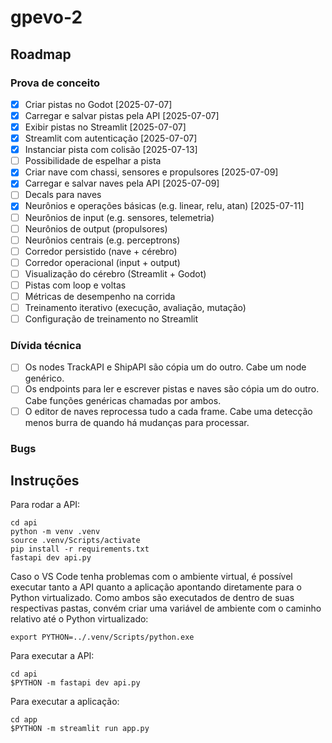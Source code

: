 # gpevo-2

## Roadmap

### Prova de conceito

- [x] Criar pistas no Godot [2025-07-07]
- [x] Carregar e salvar pistas pela API [2025-07-07]
- [x] Exibir pistas no Streamlit [2025-07-07]
- [x] Streamlit com autenticação [2025-07-07]
- [x] Instanciar pista com colisão [2025-07-13]
- [ ] Possibilidade de espelhar a pista
- [x] Criar nave com chassi, sensores e propulsores [2025-07-09]
- [x] Carregar e salvar naves pela API [2025-07-09]
- [ ] Decals para naves
- [x] Neurônios e operações básicas (e.g. linear, relu, atan) [2025-07-11]
- [ ] Neurônios de input (e.g. sensores, telemetria)
- [ ] Neurônios de output (propulsores)
- [ ] Neurônios centrais (e.g. perceptrons)
- [ ] Corredor persistido (nave + cérebro)
- [ ] Corredor operacional (input + output)
- [ ] Visualização do cérebro (Streamlit + Godot)
- [ ] Pistas com loop e voltas
- [ ] Métricas de desempenho na corrida
- [ ] Treinamento iterativo (execução, avaliação, mutação)
- [ ] Configuração de treinamento no Streamlit

### Dívida técnica

- [ ] Os nodes TrackAPI e ShipAPI são cópia um do outro. Cabe um node genérico.
- [ ] Os endpoints para ler e escrever pistas e naves são cópia um do outro. Cabe funções genéricas chamadas por ambos.
- [ ] O editor de naves reprocessa tudo a cada frame. Cabe uma detecção menos burra de quando há mudanças para processar.

### Bugs

## Instruções

Para rodar a API:

```
cd api
python -m venv .venv
source .venv/Scripts/activate
pip install -r requirements.txt
fastapi dev api.py
```

Caso o VS Code tenha problemas com o ambiente virtual, é possível executar tanto a API quanto a aplicação apontando diretamente para o Python virtualizado. Como ambos são executados de dentro de suas respectivas pastas, convém criar uma variável de ambiente com o caminho relativo até o Python virtualizado:

```
export PYTHON=../.venv/Scripts/python.exe
```

Para executar a API:

```
cd api
$PYTHON -m fastapi dev api.py
```

Para executar a aplicação:

```
cd app
$PYTHON -m streamlit run app.py
```